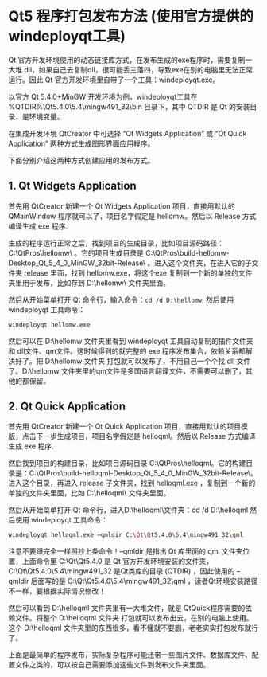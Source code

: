 # Qt5 程序打包发布方法 (使用官方提供的windeployqt工具)  

Qt 官方开发环境使用的动态链接库方式，在发布生成的exe程序时，需要复制一大堆 dll，如果自己去复制dll，很可能丢三落四，导致exe在别的电脑里无法正常运行。因此 Qt 官方开发环境里自带了一个工具：windeployqt.exe。  

以官方 Qt 5.4.0+MinGW 开发环境为例，windeployqt工具在 %QTDIR%\Qt5.4.0\5.4\mingw491_32\bin 目录下，其中 QTDIR 是 Qt 的安装目录，是环境变量。  

在集成开发环境 QtCreator 中可选择 “Qt Widgets Application” 或 “Qt Quick Application” 两种方式生成图形界面应用程序。  

下面分别介绍这两种方式创建应用的发布方式。  

## 1. Qt Widgets Application  

首先用 QtCreator 新建一个 Qt Widgets Application 项目，直接用默认的 QMainWindow 程序就可以了，项目名字假定是 hellomw。然后以 Release 方式编译生成 exe 程序.  

生成的程序运行正常之后，找到项目的生成目录，比如项目源码路径：C:\QtPros\hellomw\ 。它的项目生成目录是 C:\QtPros\build-hellomw-Desktop_Qt_5_4_0_MinGW_32bit-Release\ 。进入这个文件夹，在进入它的子文件夹 release 里面，找到 hellomw.exe，将这个exe 复制到一个新的单独的文件夹里用于发布，比如存到 D:\hellomw\ 文件夹里面。

然后从开始菜单打开 Qt 命令行，输入命令：`cd /d D:\hellomw`, 然后使用 windeployqt 工具命令：  

```bash
windeployqt hellomw.exe
```

然后可以在 D:\hellomw 文件夹里看到 windeployqt 工具自动复制的插件文件夹和 dll文件、qm文件。这时候得到的就完整的 exe 程序发布集合，依赖关系都解决好了。把 D:\hellomw 文件夹 打包就可以发布了，不用自己一个个找 dll 文件了。D:\hellomw 文件夹里的qm文件是多国语言翻译文件，不需要可以删了，其他的都保留。  


## 2. Qt Quick Application  

首先用 QtCreator 新建一个 Qt Quick Application 项目，直接用默认的项目模版，点击下一步生成项目，项目名字假定是 helloqml。然后以 Release 方式编译生成 exe 程序.  

然后找到项目的构建目录，比如项目源码目录 C:\QtPros\helloqml。它的构建目录是：C:\QtPros\build-helloqml-Desktop_Qt_5_4_0_MinGW_32bit-Release\。进入这个目录，再进入 release 子文件夹，找到 helloqml.exe ，复制到一个新的单独的文件夹里面，比如 D:\helloqml\ 文件夹里面。  

然后从开始菜单打开 Qt 命令行，进入D:\helloqml\文件夹：cd /d D:\helloqml
然后使用 windeployqt 工具命令：  

```bash 
windeployqt helloqml.exe –qmldir C:\Qt\Qt5.4.0\5.4\mingw491_32\qml
```

注意不要跟完全一样照抄上条命令！–qmldir 是指出 Qt 库里面的 qml 文件夹位置，上面命令里 C:\Qt\Qt5.4.0 是 Qt 官方开发环境安装的文件夹，C:\Qt\Qt5.4.0\5.4\mingw491_32 是Qt类库的目录 (QTDIR) ，因此使用的 –qmldir 后面写的是 C:\Qt\Qt5.4.0\5.4\mingw491_32\qml ，读者Qt环境安装路径不一样，要根据实际情况修改！  

然后可以看到 D:\helloqml 文件夹里有一大堆文件，就是 QtQuick程序需要的依赖文件。将整个 D:\helloqml 文件夹 打包就可以发布出去，在别的电脑上使用。这个 D:\helloqml 文件夹里的东西很多，看不懂就不要删，老老实实打包发布就行了。  

上面是最简单的程序发布，实际复杂程序可能还带一些图片文件、数据库文件、配置文件之类的，可以按自己需要添加这些文件到发布文件夹里面。  
